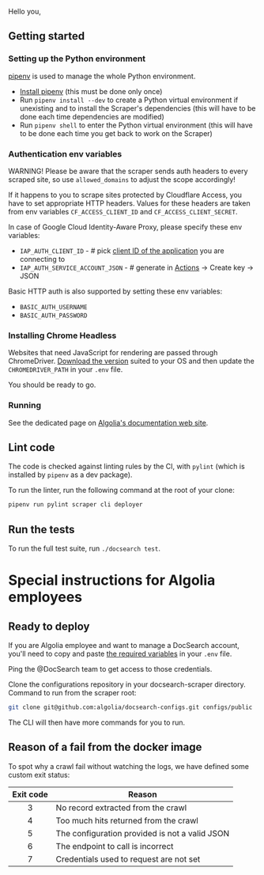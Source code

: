 Hello you,

## Getting started

### Setting up the Python environment

[pipenv][1] is used to manage the whole Python environment.

- [Install pipenv][2] (this must be done only once)
- Run `pipenv install --dev` to create a Python virtual environment if
  unexisting and to install the Scraper's dependencies (this will have
  to be done each time dependencies are modified)
- Run `pipenv shell` to enter the Python virtual environment (this will have
  to be done each time you get back to work on the Scraper)

### Authentication env variables

WARNING! Please be aware that the scraper sends auth headers to every scraped site, so use `allowed_domains` to adjust the scope accordingly!

If it happens to you to scrape sites protected by Cloudflare Access, you
have to set appropriate HTTP headers. Values for these headers are taken
from env variables `CF_ACCESS_CLIENT_ID` and `CF_ACCESS_CLIENT_SECRET`.

In case of Google Cloud Identity-Aware Proxy, please specify these env variables:
- `IAP_AUTH_CLIENT_ID` - # pick [client ID of the application](https://console.cloud.google.com/apis/credentials) you are connecting to
- `IAP_AUTH_SERVICE_ACCOUNT_JSON` - # generate in [Actions](https://console.cloud.google.com/iam-admin/serviceaccounts) -> Create key -> JSON

Basic HTTP auth is also supported by setting these env variables:
- `BASIC_AUTH_USERNAME`
- `BASIC_AUTH_PASSWORD`

### Installing Chrome Headless

Websites that need JavaScript for rendering are passed through ChromeDriver.
[Download the version][4] suited to your OS and then update the
`CHROMEDRIVER_PATH` in your `.env` file.

You should be ready to go.

### Running

See the dedicated page on [Algolia's documentation web site](https://community.algolia.com/docsearch/run-your-own.html).

## Lint code

The code is checked against linting rules by the CI, with `pylint`
(which is installed by `pipenv` as a dev package).

To run the linter, run the following command at the root of
your clone:
```bash
pipenv run pylint scraper cli deployer
```

## Run the tests

To run the full test suite, run `./docsearch test`.

# Special instructions for Algolia employees

## Ready to deploy

If you are Algolia employee and want to manage a DocSearch account, you'll need
to copy and paste [the required variables][3] in your `.env` file.

Ping the @DocSearch team to get access to those credentials.

Clone the configurations repository in your docsearch-scraper directory. Command
to run from the scraper root:

```bash
git clone git@github.com:algolia/docsearch-configs.git configs/public
```

The CLI will then have more commands for you to run.

## Reason of a fail from the docker image

To spot why a crawl fail without watching the logs, we have defined some custom 
exit status:

| Exit code | Reason                                         |
|:---------:|------------------------------------------------|
|     3     | No record extracted from the crawl             |
|     4     | Too much hits returned from the crawl          |
|     5     | The configuration provided is not a valid JSON |
|     6     | The endpoint to call is incorrect              |
|     7     | Credentials used to request are not set        |


[1]: https://github.com/pypa/pipenv
[2]: https://pipenv.readthedocs.io/en/latest/install/#installing-pipenv
[3]: ./.env.example
[4]: http://chromedriver.chromium.org/downloads
